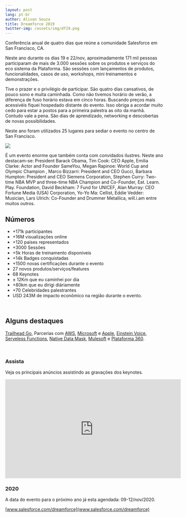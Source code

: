```yaml
---
layout: post
lang: pt-br
author: Alison Souza
title: Dreamforce 2019
twitter-img: /assets/img/df19.png
---
```


Conferência anual de quatro dias que reúne a comunidade Salesforce em San Francisco, CA.

Neste ano durante os dias 19 e 22/nov, aproximadamente 171 mil pessoas participaram de mais de 3.000 sessões sobre os produtos e serviços do eco sistema da Plataforma. São sessões com lançamentos de produtos, funcionalidades, casos de uso, workshops, mini treinamentos e demonstrações.

Tive o prazer e o privilégio de participar. São quatro dias cansativos, de pouco sono e muita caminhada. Como não tivemos horário de verão, a diferença de fuso horário estava em cinco horas. Buscando preços mais acessivéis fiquei hospedado distante do evento. Isso obriga a acordar muito cedo para estar a postos para a primeira palestra as oito da manhã. Contudo vale a pena. São dias de aprendizado, networking e descobertas de novas possibilidades. 

Neste ano foram utilizados 25 lugares para sediar o evento no centro de San Francisco.

[<img src="https://images.weserv.nl/?url=https://alismed.github.io/blog/assets/img/df19-campus-map.jpg&amp;w=360&amp;h=240&amp;output=jpg&amp;q=65&w=360&h=240&output=jpg&q=65" />](/blog/assets/img/df19-campus-map.jpg)

É um evento enorme que também conta com convidados ilustres. Neste ano destacam-se: President Barack Obama, Tim Cook: CEO Apple, Emilia Clarke: Actor and Founder SameYou, Megan Rapinoe: World Cup and Olympic Champion , Marco Bizzarri: President and CEO Gucci, Barbara Humpton: President and CEO Siemens Corporation, Stephen Curry: Two-time NBA MVP and three-time NBA Champion and Co-Founder, Eat. Learn. Play. Foundation, David Beckham: 7 Fund for UNICEF, Alan Murray: CEO Fortune Media (USA) Corporation, Yo-Yo Ma: Cellist, Eddie Vedder: Musician, Lars Ulrich: Co-Founder and Drummer Metallica, will.i.am entre muitos outros.

## Números

- +171k participantes
- +16M visualizações online
- +120 países representados
- +3000 Sessões
- +5k Horas de treinamento disponíveis
- +14k Badges conquistadas
- +1500 novas certificações durante o evento
- 27 novos produtos/serviços/features
- 68 Keynotes
- ± 12Km que eu caminhei por dia
- +80km que eu dirigi diáriamente
- +70 Celebridades palestrantes
- USD 243M de impacto econômico na região durante o evento.
 
<br />

## Alguns destaques
[Trailhead Go](https://apps.apple.com/br/app/trailhead-go/id1478801670), Parcerias com [AWS](https://www.salesforce.com/company/news-press/press-releases/2019/11/191911-Salesforce-AWS/?d=7010M000002E4NDQA0), [Microsoft](https://www.salesforce.com/company/news-press/press-releases/2019/11/Salesforce-and-Microsoft/?d=7010M000002E4NDQA0) e [Apple](https://www.salesforce.com/company/news-press/press-releases/2019/11/191811-Salesforce-Apple/?d=7010M000002E4NDQA0), [Einstein Voice](https://www.salesforce.com/company/news-press/press-releases/2019/11/Salesforce-Einstein-Voice/?d=7010M000002E4NDQA0), [Serveless Functions](https://developer.salesforce.com/blogs/2019/11/introducing-salesforce-evergreen.html), [Native Data Mask](https://www.salesforce.com/blog/2019/11/data-mask-secure-sandbox.html?d=7010M000002E4NDQA0), [Mulesoft](https://www.salesforce.com/company/news-press/press-releases/2019/11/19-MuleSoft-Dreamforce/?d=7010M000002E4NDQA0) e [Plataforma 360](https://www.salesforce.com/company/news-press/press-releases/2019/11/191911-Salesforce-Customer360/?d=7010M000002E4NDQA0).

<br />

### Assista
Veja os principais anúncios assistindo as gravações dos keynotes.

<iframe width="560" height="315" src="https://www.youtube.com/embed/videoseries?list=PLnobS_RgN7JaELj6smoF4mxs0_HgG0b2o" frameborder="0" allow="accelerometer; autoplay; encrypted-media; gyroscope; picture-in-picture" allowfullscreen></iframe>

<br />

### 2020
A data do evento para o próximo ano já esta agendada: 09-12/nov/2020.

[www.salesforce.com/dreamforce](www.salesforce.com/dreamforce)
